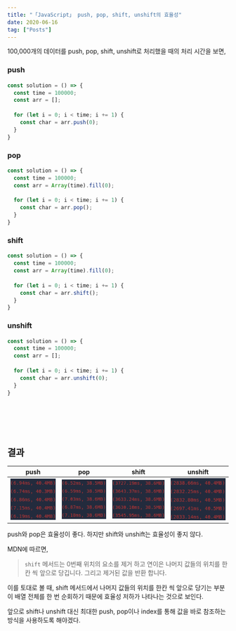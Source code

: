 ```yaml
---
title: "「JavaScript」 push, pop, shift, unshift의 효율성" 
date: 2020-06-16
tag: ["Posts"]
---
```


100,000개의 데이터를 push, pop, shift, unshift로 처리했을 때의 처리 시간을 보면,

### push

  ```javascript
  const solution = () => {
    const time = 100000;
    const arr = [];

    for (let i = 0; i < time; i += 1) {
      const char = arr.push(0);
    }
  }
  ```

### pop

  ```javascript
  const solution = () => {
    const time = 100000;
    const arr = Array(time).fill(0);

    for (let i = 0; i < time; i += 1) {
      const char = arr.pop();
    }
  }
  ```

### shift

  ```javascript
  const solution = () => {
    const time = 100000;
    const arr = Array(time).fill(0);

    for (let i = 0; i < time; i += 1) {
      const char = arr.shift();
    }
  }
  ```

### unshift

  ```javascript
  const solution = () => {
    const time = 100000;
    const arr = [];

    for (let i = 0; i < time; i += 1) {
      const char = arr.unshift(0);
    }
  }
  ```

<br><br><br><br>

## 결과

| push | pop | shift | unshift |
|------|-----|-------|---------|
|<img src="../images/push-pop-shift-unshift/push.png">|<img src="../images/push-pop-shift-unshift/pop.png">|<img src="../images/push-pop-shift-unshift/shift.png">|<img src="../images/push-pop-shift-unshift/unshift.png">|

push와 pop은 효율성이 좋다. 하지만 shift와 unshift는 효율성이 좋지 않다.  
  
MDN에 따르면,
> `shift` 메서드는 0번째 위치의 요소를 제거 하고 연이은 나머지 값들의 위치를 한칸 씩 앞으로 당깁니다. 그리고 제거된 값을 반환 합니다.  

이를 토대로 볼 때, shift 메서드에서 나머지 값들의 위치를 한칸 씩 앞으로 당기는 부분이 배열 전체를 한 번 순회하기 때문에 효율성 저하가 나타나는 것으로 보인다.  
  
앞으로 shift나 unshift 대신 최대한 push, pop이나 index를 통해 값을 바로 참조하는 방식을 사용하도록 해야겠다.
